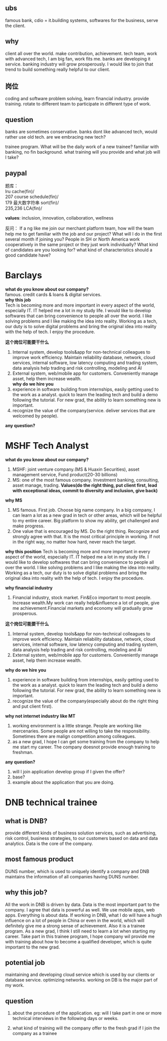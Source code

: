 <!--
# Template

**what do you know about our company?**
 **why this job**
 **这个岗位可能要干什么**
 **why do we hire you**
 **any question?**
 -->

## ubs

famous bank, cdio = it.building systems, softwares for the business, serve the client.

## why

client all over the world. make contribution, achievement.
tech team, work with advanced tech, I am big fan, work fits me. banks are developing it service. banking industry will grow prosperously. I would like to join that trend to build something really helpful to our client.

## 岗位

coding and software problem solving, learn financial industry. provide training. rotate to different team to participate in different type of work.

## question

banks are sometimes conservative. banks dont like advanced tech, would rather use old tech. are we embracing new tech?

trainee program. What will be the daily work of a new trainee? familiar with banking, no fin background. what training will you provide and what job will I take?

## paypal

题库：  
lru cache(fin)/  
207 course schedule(fin)/  
179 最大数字符串 sort(fin)/  
235,236 LCA(fin)/

**values**:
inclusion, innovation, collaboration, wellness

反问：
If a ng like me join our merchant platform team, how will the team help me to get familiar with the job and our project? What will I do in the first several month if joining you?
People in SH or North America work cooperatively in the same project or they just work individually?
What kind of candidates are you looking for? what kind of characteristics should a good candidate have?

# Barclays

**what do you know about our company?**  
famous. credit cards & loans & digital services.  
**why this job**  
Tech is becoming more and more important in every aspect of the world, especially IT. IT helped me a lot in my study life. I would like to develop softwares that can bring convenience to people all over the world.
I like solving problems and I like making the idea into reality. Working as a tech, our duty is to solve digital problems and bring the original idea into reality with the help of tech. I enjoy the procedure.

**这个岗位可能要干什么**

1. Internal system, develop tools&app for non-technical colleagues to improve work efficiency. Maintain reliability database, network, cloud services, internal software, low latency computing and trading system, data analysis help trading and risk controlling, modeling and AI
2. External system, web/mobile app for customers. Conveniently manage asset, help them increase wealth.  
   **why do we hire you**
3. experience in software building from internships, easily getting used to the work as a analyst. quick to learn the leading tech and build a demo following the tutorial. For new grad, the ability to learn something new is important.
4. recognize the value of the company(service. deliver services that are welcomed by people).

**any question?**

# MSHF Tech Analyst

**what do you know about our company?**

1. MSHF: joint venture company.(MS & Huaxin Securities), asset management service, Fund product(20-30 billions)
2. MS: one of the most famous company. Investment banking, consulting, asset manage, trading. **Values(do the right thing, put client first, lead with exceptional ideas, commit to diversity and inclusion, give back)**

**why MS**

1. MS famous. First job. Choose big name company. In a big company, I can learn a lot as a new grad in tech or other areas, which will be helpful to my entire career. Big platform to show my ability, get challenged and make progress.
1. One value that is encouraged by MS. Do the right thing. Recognize and strongly agree with that. It is the most critical principle in working. If not in the right way, no matter how hard, never reach the target.

**why this position**
Tech is becoming more and more important in every aspect of the world, especially IT. IT helped me a lot in my study life. I would like to develop softwares that can bring convenience to people all over the world.
I like solving problems and I like making the idea into reality. Working as a tech, our duty is to solve digital problems and bring the original idea into reality with the help of tech. I enjoy the procedure.

**why financial industry**

1. Financial industry, stock market. Fin&Eco important to most people. Increase wealth.My work can really help&influence a lot of people, give me achievement.Financial markets and economy will gradually grow prosperous.

**这个岗位可能要干什么**

1. Internal system, develop tools&app for non-technical colleagues to improve work efficiency. Maintain reliability database, network, cloud services, internal software, low latency computing and trading system, data analysis help trading and risk controlling, modeling and AI
2. External system, web/mobile app for customers. Conveniently manage asset, help them increase wealth.

**why do we hire you**

1.  experience in software building from internships, easily getting used to the work as a analyst. quick to learn the leading tech and build a demo following the tutorial. For new grad, the ability to learn something new is important.
2.  recognize the value of the company(especially about do the right thing and put client first).

**why not internet industry like MT**

1. working environment is a little strange. People are working like mercenaries. Some people are not willing to take the responsibility. Sometimes there are malign competition among colleagues.
2. as a new grad, I hope I can get some training from the company to help me start my career. The company doesnot provide enough training to freshman.

**any question?**

1. will I join application develop group if I given the offer?
1. base?
1. example about the application that you are doing.

# DNB technical trainee

## what is DNB?

provide different kinds of business solution services, such as advertising, risk control, business strategies, to our customers based on data and data analytics. Data is the core of the company.

## most famous product

DUNS number, which is used to uniquely identify a company and DNB maintains the information of all companies having DUNS number.

## why this job?

All the work in DNB is driven by data. Data is the most important part to the company. I agree that data is powerful as well. We use mobile apps, web apps. Everything is about data. If working in DNB, what I do will have a hugh influence on a lot of people in China or even in the world, which will definitely give me a strong sense of achievement.
Also it is a trainee program. As a new grad, I think I still need to learn a lot when starting my career. Take part in this trainee program, I hope company wil provide me with training about how to become a qualified developer, which is quite important to the new grad.

## potential job

maintaining and developing cloud service which is used by our clients or database service. optimizing networks.
working on DB is the major part of my work.

## question

1. about the procedure of the application. eg: will I take part in one or more technical interviews in the following days or weeks.

2. what kind of training will the company offer to the fresh grad if I join the company as a trainee
